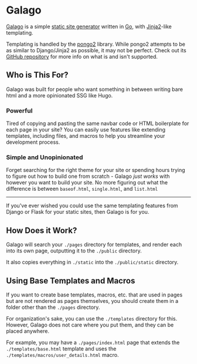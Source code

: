 # Galago

[Galago](https://en.wikipedia.org/wiki/Galago) is a simple [static site generator](https://en.wikipedia.org/wiki/Static_site_generator) written in [Go](https://go.dev/), with [Jinja2](https://palletsprojects.com/p/jinja/)-like templating.

Templating is handled by the [pongo2](https://github.com/flosch/pongo2) library. While pongo2 attempts to be as similar to Django/Jinja2 as possible, it may not be perfect. Check out its [GitHub repository](https://github.com/flosch/pongo2) for more info on what is and isn't supported.

## Who is This For?

Galago was built for people who want something in between writing bare html and a more opinionated SSG like Hugo. 

### Powerful

Tired of copying and pasting the same navbar code or HTML boilerplate for each page in your site? You can easily use features like extending templates, including files, and macros to help you streamline your development process. 

### Simple and Unopinionated

Forget searching for the right theme for your site or spending hours trying to figure out how to build one from scratch - Galago *just works* with however you want to build your site. No more figuring out what the difference is between `baseof.html`, `single.html`, and `list.html`

---

If you've ever wished you could use the same templating features from Django or Flask for your static sites, then Galago is for you.

## How Does it Work?

Galago will search your `./pages` directory for templates, and render each into its own page, outputting it to the `./public` directory.

It also copies everything in `./static` into the `./public/static` directory.

## Using Base Templates and Macros

If you want to create base templates, macros, etc. that are used in pages but are not rendered as pages themselves, you should create them in a folder other than the `./pages` directory. 

For organization's sake, you can use the `./templates` directory for this. However, Galago does not care where you put them, and they can be placed anywhere.

For example, you may have a `./pages/index.html` page that extends the `./templates/base.html` template and uses the `./templates/macros/user_details.html` macro.
